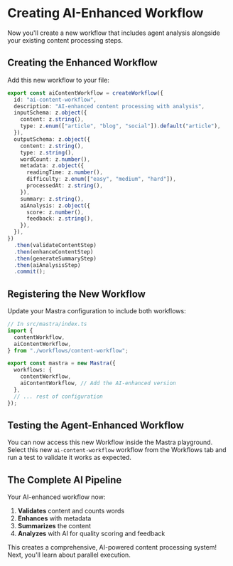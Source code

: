 # Creating AI-Enhanced Workflow

Now you'll create a new workflow that includes agent analysis alongside your existing content processing steps.

## Creating the Enhanced Workflow

Add this new workflow to your file:

```typescript
export const aiContentWorkflow = createWorkflow({
  id: "ai-content-workflow",
  description: "AI-enhanced content processing with analysis",
  inputSchema: z.object({
    content: z.string(),
    type: z.enum(["article", "blog", "social"]).default("article"),
  }),
  outputSchema: z.object({
    content: z.string(),
    type: z.string(),
    wordCount: z.number(),
    metadata: z.object({
      readingTime: z.number(),
      difficulty: z.enum(["easy", "medium", "hard"]),
      processedAt: z.string(),
    }),
    summary: z.string(),
    aiAnalysis: z.object({
      score: z.number(),
      feedback: z.string(),
    }),
  }),
})
  .then(validateContentStep)
  .then(enhanceContentStep)
  .then(generateSummaryStep)
  .then(aiAnalysisStep)
  .commit();
```

## Registering the New Workflow

Update your Mastra configuration to include both workflows:

```typescript
// In src/mastra/index.ts
import {
  contentWorkflow,
  aiContentWorkflow,
} from "./workflows/content-workflow";

export const mastra = new Mastra({
  workflows: {
    contentWorkflow,
    aiContentWorkflow, // Add the AI-enhanced version
  },
  // ... rest of configuration
});
```

## Testing the Agent-Enhanced Workflow

You can now access this new Workflow inside the Mastra playground. Select this new `ai-content-workflow` workflow from the Workflows tab and run a test to validate it works as expected.

## The Complete AI Pipeline

Your AI-enhanced workflow now:

1. **Validates** content and counts words
2. **Enhances** with metadata
3. **Summarizes** the content
4. **Analyzes** with AI for quality scoring and feedback

This creates a comprehensive, AI-powered content processing system! Next, you'll learn about parallel execution.
